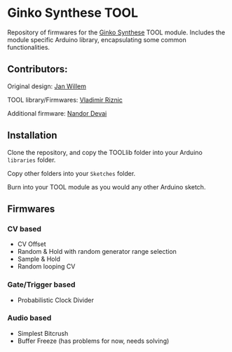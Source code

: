 # Ginko Synthese TOOL

Repository of firmwares for the [Ginko Synthese](http://www.ginkosynthese.com/) TOOL module.
Includes the module specific Arduino library, encapsulating some common functionalities.

## Contributors:
Original design: [Jan Willem](http://www.ginkosynthese.com/)

TOOL library/Firmwares:
[Vladimir Riznic](https://github.com/dgmt)

Additional firmware: [Nandor Devai](https://github.com/nandordevai)

## Installation

Clone the repository, and copy the TOOLlib folder into your Arduino `libraries` folder.

Copy other folders into your `Sketches` folder.

Burn into your TOOL module as you would any other Arduino sketch.

## Firmwares

### CV based

* CV Offset
* Random & Hold with random generator range selection
* Sample & Hold
* Random looping CV

### Gate/Trigger based

* Probabilistic Clock Divider

### Audio based

* Simplest Bitcrush
* Buffer Freeze (has problems for now, needs solving)
